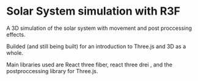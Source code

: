 # Solar System simulation with R3F

A 3D simulation of the solar system with movement and post proccessing effects.

Builded (and still being built) for an introduction to Three.js and 3D as a whole.

Main libraries used are React three fiber, react three drei , and the postproccessing library for Three.js.



